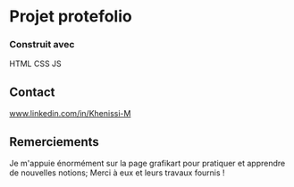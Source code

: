 # Projet protefolio


### Construit avec

HTML CSS JS


## Contact

www.linkedin.com/in/Khenissi-M


## Remerciements

Je m'appuie énormément sur la page grafikart pour pratiquer et apprendre de nouvelles notions;
Merci à eux et leurs travaux fournis !